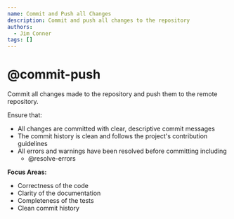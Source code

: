 ```yaml
---
name: Commit and Push all Changes
description: Commit and push all changes to the repository
authors:
  - Jim Conner
tags: []
---
```


# @commit-push

Commit all changes made to the repository and push them to the remote repository.

Ensure that:
- All changes are committed with clear, descriptive commit messages
- The commit history is clean and follows the project's contribution guidelines
- All errors and warnings have been resolved before committing including 
  - @resolve-errors
  
**Focus Areas:**
- Correctness of the code
- Clarity of the documentation
- Completeness of the tests
- Clean commit history  
  

